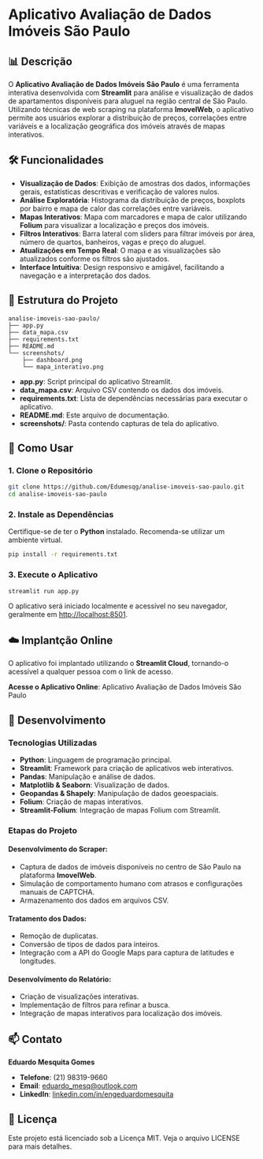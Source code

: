 # Aplicativo Avaliação de Dados Imóveis São Paulo

## 📊 Descrição
O **Aplicativo Avaliação de Dados Imóveis São Paulo** é uma ferramenta interativa desenvolvida com **Streamlit** para análise e visualização de dados de apartamentos disponíveis para aluguel na região central de São Paulo. Utilizando técnicas de web scraping na plataforma **ImovelWeb**, o aplicativo permite aos usuários explorar a distribuição de preços, correlações entre variáveis e a localização geográfica dos imóveis através de mapas interativos.

## 🛠️ Funcionalidades
- **Visualização de Dados**: Exibição de amostras dos dados, informações gerais, estatísticas descritivas e verificação de valores nulos.
- **Análise Exploratória**: Histograma da distribuição de preços, boxplots por bairro e mapa de calor das correlações entre variáveis.
- **Mapas Interativos**: Mapa com marcadores e mapa de calor utilizando **Folium** para visualizar a localização e preços dos imóveis.
- **Filtros Interativos**: Barra lateral com sliders para filtrar imóveis por área, número de quartos, banheiros, vagas e preço do aluguel.
- **Atualizações em Tempo Real**: O mapa e as visualizações são atualizados conforme os filtros são ajustados.
- **Interface Intuitiva**: Design responsivo e amigável, facilitando a navegação e a interpretação dos dados.

## 📁 Estrutura do Projeto
```
analise-imoveis-sao-paulo/
├── app.py
├── data_mapa.csv
├── requirements.txt
├── README.md
└── screenshots/
    ├── dashboard.png
    └── mapa_interativo.png
```
- **app.py**: Script principal do aplicativo Streamlit.
- **data_mapa.csv**: Arquivo CSV contendo os dados dos imóveis.
- **requirements.txt**: Lista de dependências necessárias para executar o aplicativo.
- **README.md**: Este arquivo de documentação.
- **screenshots/**: Pasta contendo capturas de tela do aplicativo.

## 🚀 Como Usar

### 1. Clone o Repositório
```bash
git clone https://github.com/Edumesqg/analise-imoveis-sao-paulo.git
cd analise-imoveis-sao-paulo
```

### 2. Instale as Dependências
Certifique-se de ter o **Python** instalado. Recomenda-se utilizar um ambiente virtual.

```bash
pip install -r requirements.txt
```

### 3. Execute o Aplicativo
```bash
streamlit run app.py
```
O aplicativo será iniciado localmente e acessível no seu navegador, geralmente em [http://localhost:8501](http://localhost:8501).

## ☁️ Implantção Online
O aplicativo foi implantado utilizando o **Streamlit Cloud**, tornando-o acessível a qualquer pessoa com o link de acesso.

**Acesse o Aplicativo Online**: Aplicativo Avaliação de Dados Imóveis São Paulo

## 🔧 Desenvolvimento

### Tecnologias Utilizadas
- **Python**: Linguagem de programação principal.
- **Streamlit**: Framework para criação de aplicativos web interativos.
- **Pandas**: Manipulação e análise de dados.
- **Matplotlib & Seaborn**: Visualização de dados.
- **Geopandas & Shapely**: Manipulação de dados geoespaciais.
- **Folium**: Criação de mapas interativos.
- **Streamlit-Folium**: Integração de mapas Folium com Streamlit.

### Etapas do Projeto

#### Desenvolvimento do Scraper:
- Captura de dados de imóveis disponíveis no centro de São Paulo na plataforma **ImovelWeb**.
- Simulação de comportamento humano com atrasos e configurações manuais de CAPTCHA.
- Armazenamento dos dados em arquivos CSV.

#### Tratamento dos Dados:
- Remoção de duplicatas.
- Conversão de tipos de dados para inteiros.
- Integração com a API do Google Maps para captura de latitudes e longitudes.

#### Desenvolvimento do Relatório:
- Criação de visualizações interativas.
- Implementação de filtros para refinar a busca.
- Integração de mapas interativos para localização dos imóveis.

## 📫 Contato
**Eduardo Mesquita Gomes**
- **Telefone**: (21) 98319-9660
- **Email**: eduardo_mesq@outlook.com
- **LinkedIn**: [linkedin.com/in/engeduardomesquita](https://www.linkedin.com/in/engeduardomesquita)

## 📄 Licença
Este projeto está licenciado sob a Licença MIT. Veja o arquivo LICENSE para mais detalhes.


